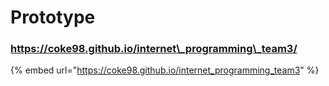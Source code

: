 # Prototype

### https://coke98.github.io/internet\_programming\_team3/

{% embed url="https://coke98.github.io/internet_programming_team3" %}
